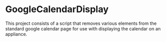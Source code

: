 # GoogleCalendarDisplay
This project consists of a script that removes various elements from the standard google calendar page for use with displaying the calendar on an appliance.
